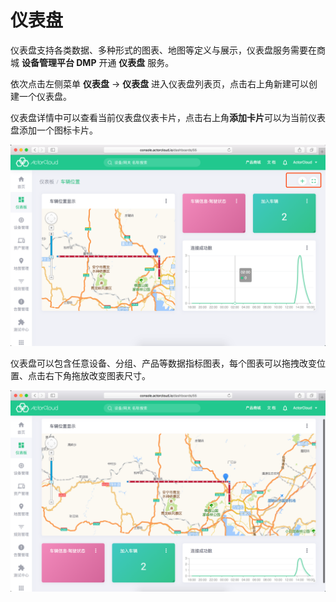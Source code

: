 # 仪表盘

仪表盘支持各类数据、多种形式的图表、地图等定义与展示，仪表盘服务需要在商城 **设备管理平台 DMP** 开通 **仪表盘** 服务。

依次点击左侧菜单 **仪表盘** -> **仪表盘** 进入仪表盘列表页，点击右上角新建可以创建一个仪表盘。

仪表盘详情中可以查看当前仪表盘仪表卡片，点击右上角**添加卡片**可以为当前仪表盘添加一个图标卡片。



![dashboard_create](_assets/dashboard_create.png)



仪表盘可以包含任意设备、分组、产品等数据指标图表，每个图表可以拖拽改变位置、点击右下角拖放改变图表尺寸。

![dashboard](_assets/dashboard.png)


